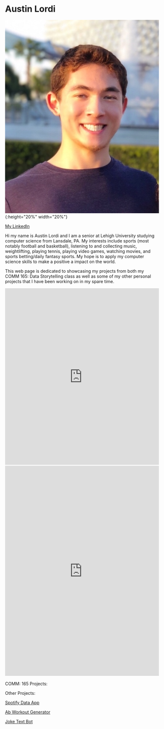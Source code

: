 # Austin Lordi

![profile](https://github.com/alordi/alordi.github.io/blob/main/22305D82-2343-47E4-BEA2-C3D389B8D9F6.jpeg?raw=true){:height="20%" width="20%"}

[My LinkedIn](https://www.linkedin.com/in/alordi/)

Hi my name is Austin Lordi and I am a senior at Lehigh University studying computer science from Lansdale, PA. My interests include sports (most notably football and basketball), listening to and collecting music, weightlifting, playing tennis, playing video games, watching movies, and sports betting/daily fantasy sports. My hope is to apply my computer science skills to make a positive a impact on the world.

This web page is dedicated to showcasing my projects from both my COMM 165: Data Storytelling class as well as some of my other personal projects that I have been working on in my spare time.


<iframe title="Lehigh Student Enrollment" aria-label="chart" id="datawrapper-chart-R1bsT" src="https://datawrapper.dwcdn.net/R1bsT/1/" scrolling="no" frameborder="0" style="width: 0; min-width: 100% !important; border: none;" height="579"></iframe><script type="text/javascript">!function(){"use strict";window.addEventListener("message",(function(a){if(void 0!==a.data["datawrapper-height"])for(var e in a.data["datawrapper-height"]){var t=document.getElementById("datawrapper-chart-"+e)||document.querySelector("iframe[src*='"+e+"']");t&&(t.style.height=a.data["datawrapper-height"][e]+"px")}}))}();
</script>


<iframe title="Fantasy Football Points Allowed (DraftKings)" aria-label="Dot Plot" id="datawrapper-chart-fQ74f" src="https://datawrapper.dwcdn.net/fQ74f/1/" scrolling="no" frameborder="0" style="width: 0; min-width: 100% !important; border: none;" height="689"></iframe><script type="text/javascript">!function(){"use strict";window.addEventListener("message",(function(a){if(void 0!==a.data["datawrapper-height"])for(var e in a.data["datawrapper-height"]){var t=document.getElementById("datawrapper-chart-"+e)||document.querySelector("iframe[src*='"+e+"']");t&&(t.style.height=a.data["datawrapper-height"][e]+"px")}}))}();
</script>

COMM: 165 Projects:

Other Projects:

[Spotify Data App](https://stats.alordi.com/)

[Ab Workout Generator](https://abs.alordi.com/)

[Joke Text Bot](https://github.com/alordi/jokeAPI)

